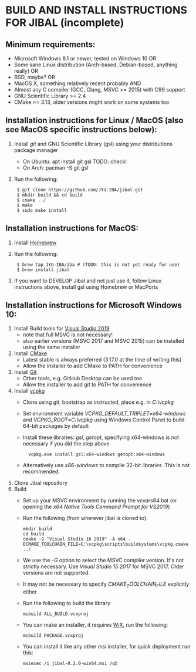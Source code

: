 # BUILD AND INSTALL INSTRUCTIONS FOR JIBAL (incomplete)

## Minimum requirements:
- Microsoft Windows 8.1 or newer, tested on Windows 10 OR
- Some sane Linux distribution (Arch-based, Debian-based, anything really) OR
- BSD, maybe? OR
- MacOS X, something relatively recent probably AND
- Almost any C compiler (GCC, Clang, MSVC >= 2015) with C99 support
- GNU Scientific Library >= 2.4
- CMake >= 3.13, older versions might work on some systems too

## Installation instructions for Linux / MacOS (also see MacOS specific instructions below):
1. Install *git* and GNU Scientific Library (gsl) using your distributions package manager
    - On Ubuntu: apt install git gsl TODO: check!
    - On Arch: pacman -S git gsl
2. Run the following:

        $ git clone https://github.com/JYU-IBA/jibal.git
        $ mkdir build && cd build
        $ cmake ../
        $ make
        $ sudo make install

## Installation instructions for MacOS:
1. Install [Homebrew](https://brew.sh/)
2. Run the following:
    
        $ brew tap JYU-IBA/iba # (TODO: this is not yet ready for use)
        $ brew install jibal

4. If you want to DEVELOP Jibal and not just use it, follow Linux instructions above, install gsl using Homebrew or MacPorts

## Installation instructions for Microsoft Windows 10:

1. Install Build tools for [Visual Studio 2019](https://visualstudio.microsoft.com/downloads/)
    - note that full MSVC is not necessary!
    - also earlier versions (MSVC 2017 and MSVC 2015) can be installed using the same installer
2. Install [CMake](https://cmake.org/download/)
    - Latest stable is always preferred (3.17.0 at the time of writing this)
    - Allow the installer to add CMake to PATH for convenience
3. Install [Git](https://git-scm.com/download/win)
    - Other tools, e.g. GitHub Desktop can be used too
    - Allow the installer to add git to PATH for convenience
4. Install [vcpkg](https://github.com/microsoft/vcpkg)
    - Clone using git, bootstrap as instructed, place e.g. in *C:\vcpkg*
    - Set environment variable *VCPKG_DEFAULT_TRIPLET=x64-windows*  and *VCPKG_ROOT=C:\vcpkg* using Windows Control Panel to build 64-bit packages by default
    - Install these libraries: *gsl*, *getopt*, specifying x64-windows is not necessary if you did the step above
    
            vcpkg.exe install gsl:x64-windows getopt:x64-windows
    
    - Alternatively use *x86-windows* to compile 32-bit libraries. This is not recommended.
5. Clone Jibal repository
6. Build
    - Set up your MSVC environment by running the vcvars64.bat (or opening the *x64 Native Tools Command Prompt for VS2019*)
    - Run the following (from wherever jibal is cloned to):
    
          mkdir build
          cd build
          cmake -G "Visual Studio 16 2019" -A x64 -DCMAKE_TOOLCHAIN_FILE=C:\vcpkg\scripts\buildsystems\vcpkg.cmake ../
          
    - We use the *-G* option to select the MSVC compiler version. It's not strictly necessary. Use *Visual Studio 15 2017* for  MSVC 2017. Older versions are not supported.
    - It may not be necessary to specify $CMAKE_TOOLCHAIN_FILE$ explicitly either 
    - Run the following to build the library
    
          msbuild ALL_BUILD.vcxproj
          
    - You can make an installer, it requires [WiX](https://wixtoolset.org/), run the following:
         
          msbuild PACKAGE.vcxproj
        
    - You can install it like any other msi installer, for quick deployment run this:
        
          msiexec /i jibal-0.2.0-win64.msi /qb
    
        
        
